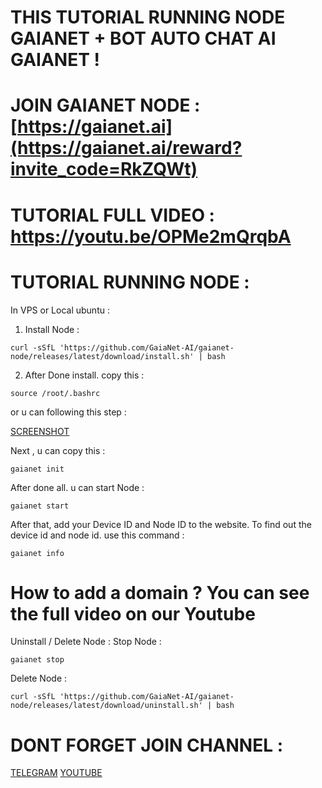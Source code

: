 # THIS TUTORIAL RUNNING NODE GAIANET + BOT AUTO CHAT AI GAIANET !

# JOIN GAIANET NODE : [https://gaianet.ai](https://gaianet.ai/reward?invite_code=RkZQWt)

# TUTORIAL FULL VIDEO : https://youtu.be/OPMe2mQrqbA

# TUTORIAL RUNNING NODE :

In VPS or Local ubuntu :

1. Install Node :

```
curl -sSfL 'https://github.com/GaiaNet-AI/gaianet-node/releases/latest/download/install.sh' | bash
```
2. After Done install. copy this :
```
source /root/.bashrc
```
or u can following this step :

[SCREENSHOT](https://prnt.sc/fBcrgn7pis8q)

Next , u can copy this :
```
gaianet init
```
After done all. u can start Node :
```
gaianet start
```

After that, add your Device ID and Node ID to the website. To find out the device id and node id. use this command :
```
gaianet info
```

# How to add a domain ? You can see the full video on our Youtube


Uninstall / Delete Node :
Stop Node :
```
gaianet stop
```
Delete Node :
```
curl -sSfL 'https://github.com/GaiaNet-AI/gaianet-node/releases/latest/download/uninstall.sh' | bash
```


# DONT FORGET JOIN CHANNEL :
[TELEGRAM](https://t.me/SHAREITHUB_COM)
[YOUTUBE](https://www.youtube.com/channel/UCUvH2S-T6T_hc7DjxhVd28A/)
